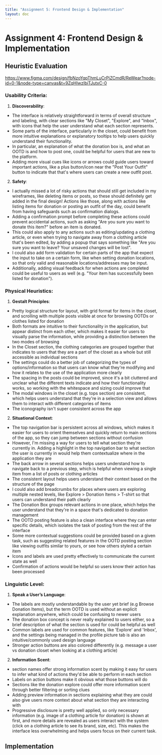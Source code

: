```yaml
---
title: "Assignment 5: Frontend Design & Implementation"
layout: doc
---
```


# Assignment 4: Frontend Design & Implementation

## Heuristic Evaluation

https://www.figma.com/design/fbNzoYqpThmLuCrPiZCmdR/ReWear?node-id=0-1&node-type=canvas&t=9ZqHIwzIbiTJutxC-0

### Usability Criteria:

1. **Discoverability**:

-   The interface is relatively straightforward in terms of overall structure and labeling, with clear sections like "My Closet", "Explore", and "Inbox", with icons that help the user understand what each section represents.
-   Some parts of the interface, particularly in the closet, could benefit from more intuitive explanations or explanatory tooltips to help users quickly understand their functionality.
-   In particular, an explanation of what the donation box is, and what an OOTD is and how to post one, could be helpful for users that are new to the platform.
-   Adding more visual cues like icons or arrows could guide users toward important actions, like a plus button/icon near the "Post Your Outfit" button to indicate that that's where users can create a new outfit post.

2. **Safety**:

-   I actually missed a lot of risky actions that should still get included in my wireframes, like deleting items or posts, so these should definitely get added in the final design! Actions like those, along with actions like listing items for donation or posting an outfit of the day, could benefit from having safeguards such as confirmation dialogs.
-   Adding a confirmation prompt before completing these actions could prevent accidental actions, such as asking "Are you sure you want to donate this item?" before an item is donated.
-   This could also apply to any actions such as editing/updating a clothing article, or even when trying to navigate away from a clothing article that's been edited, by adding a popup that says something like "Are you sure you want to leave? Your unsaved changes will be lost".
-   I could also add form validation for certain parts of the app that expect the input to take on a certain form, like when setting donation locations, so that only valid and reasonable locations/addresses may be input.
-   Additionally, adding visual feedback for when actions are completed could be useful to users as well (e.g. "Your item has successfully been listed for donation").

### Physical Heuristics:

1. **Gestalt Principles**:

-   Pretty logical structure for layout, with grid format for items in the closet, and scrolling with multiple posts visible at once for browsing OOTDs or clothes listed for donation
-   Both formats are intuitive to their functionality in the application, but appear distinct from each other, which makes it easier for users to visually parse the information, while providing a distinction between the two modes of browsing
-   In the Closet section, the clothing categories are grouped together that indicates to users that they are a part of the closet as a whole but still accessible as individual sections
-   The settings could do a better job of categorizing the types of options/information so that users can know what they're modifying and how it relates to the use of the application more clearly
-   The spacing in the posts could be improved, since it's a bit cluttered and unclear what the different texts indicate and how their functionality works, so working with the whitespace and sizing could improve that
-   The modal windows in the closet (e.g. tops section) are consistent, which helps users understand that they're in a selection view and allows them to interact with different categories of items
-   The iconography isn't super consistent across the app

2. **Situational Context**:

-   The top navigation bar is persistent across all windows, which makes it easier for users to orient themselves and quickly return to main sections of the app, so they can jump between sections without confusion
-   However, I'm missing a way for users to tell what section they're currently in. Adding a highlight in the top navigation bar to what section the user is currently in would help them contextualize where in the application they are
-   The back arrow in several sections helps users understand how to navigate back to a previous step, which is helpful when viewing a single item from a list of posts or clothing articles
-   The consistent layout helps users understand their context based on the structure of the page
-   I could also add breadcrumbs for places where users are exploring multiple nested levels, like Explore > Donation Items > T-shirt so that users can understand their path clearly
-   The Donation Box groups relevant actions in one place, which helps the user understand that they're in a space that's dedicated to donation management
-   The OOTD posting feature is also a clean interface where they can enter specific details, which isolates the task of posting from the rest of the interface
-   Some more contextual suggestions could be provided based on a given task, such as suggesting related features in the OOTD posting section like viewing outfits similar to yours, or see how others styled a certain item
-   Icons and labels are used pretty effectively to communicate the current state as well
-   Confirmation of actions would be helpful so users know their action has been processed

### Linguistic Level:

1. **Speak a User’s Language**:

-   The labels are mostly understandable by the user yet brief (e.g Browse Donation Items), but the term OOTD is used without an explicit explanation anywhere, which could be confusing to newer users
-   The donation box concept is never really explained to users either, so a brief description of what the section is used for could be helpful as well
-   Common labels are used for common features, like 'Explore' and 'Inbox', and the settings being managed in the profile picture tab is also an intuitive/commonly used design language
-   Stronger action buttons are also colored differently (e.g. message a user vs donation closet when looking at a clothing article)

2. **Information Scent**:

-   section names offer strong information scent by making it easy for users to infer what kind of actions they'd be able to perform in each section
-   Labels on action buttons make it obvious what those buttons will do
-   Sections like the donation explore could offer more information scent through better filtering or sorting clues
-   Adding preview information in sections explaining what they are could also give users more context about what section they are interacting with
-   Progressive disclosure is pretty well applied, so only necessary information (e.g. image of a clothing article for donation) is shown at first, and more details are revealed as users interact with the system (click on a clothing article to see its brand, size, etc). This makes the interface less overwhelming and helps users focus on their current task.

## Implementation
